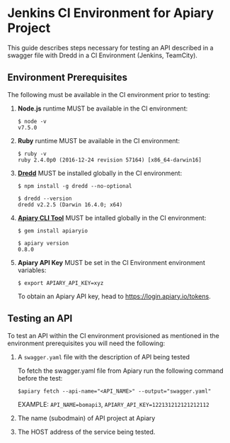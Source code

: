 # Jenkins CI Environment for Apiary Project

This guide describes steps necessary for testing an API described in a swagger file with Dredd in a CI Environment (Jenkins, TeamCity). 

## Environment Prerequisites
The following must be available in the CI environment prior to testing:

1. **Node.js** runtime MUST be available in the CI environment:

    ```
    $ node -v
    v7.5.0
    ```
    
1. **Ruby** runtime MUST be available in the CI environment:

    ```
    $ ruby -v
    ruby 2.4.0p0 (2016-12-24 revision 57164) [x86_64-darwin16]
    ```

1. [**Dredd**](https://github.com/apiaryio/dredd) MUST be installed globally in the CI environment:

    ```
    $ npm install -g dredd --no-optional 
    ```

    ```
    $ dredd --version
    dredd v2.2.5 (Darwin 16.4.0; x64)
    ```
    
1. [**Apiary CLI Tool**](https://help.apiary.io/tools/apiary-cli) MUST be intalled globally in the CI environment:

    ```
    $ gem install apiaryio
    ```

    ```
    $ apiary version
    0.8.0
    ```
    
1. **Apiary API Key** MUST be set in the CI Environment environment variables:

    ```
    $ export APIARY_API_KEY=xyz
    ```
    
    To obtain an Apiary API key, head to <https://login.apiary.io/tokens>.

## Testing an API
To test an API within the CI environment provisioned as mentioned in the environment prerequisites you will need the following: 

1. A `swagger.yaml` file with the description of API being tested

    To fetch the swagger.yaml file from Apiary run the following command before the test:

    ```
    $apiary fetch --api-name="<API_NAME>" --output="swagger.yaml"
    ```
    
    EXAMPLE: `API_NAME=bomapi3`, `APIARY_API_KEY=122131212121212112`

1. The name (subodmain) of API project at Apiary

1. The HOST address of the service being tested.








